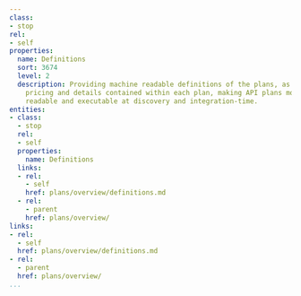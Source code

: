 ```yaml
---
class:
- stop
rel:
- self
properties:
  name: Definitions
  sort: 3674
  level: 2
  description: Providing machine readable definitions of the plans, as well as their
    pricing and details contained within each plan, making API plans more machine
    readable and executable at discovery and integration-time.
entities:
- class:
  - stop
  rel:
  - self
  properties:
    name: Definitions
  links:
  - rel:
    - self
    href: plans/overview/definitions.md
  - rel:
    - parent
    href: plans/overview/
links:
- rel:
  - self
  href: plans/overview/definitions.md
- rel:
  - parent
  href: plans/overview/
...
```

